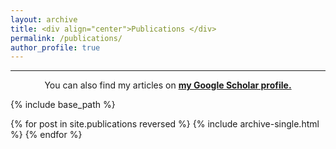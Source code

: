 ```yaml
---
layout: archive
title: <div align="center">Publications </div>
permalink: /publications/
author_profile: true
---
```


<hr size="6" width="100%" color="navy">

<div align="center">You can also find my articles on <a href="https://scholar.google.com/citations?user=hc4y0ZsAAAAJ&hl=en" target="_blank"><b>my Google Scholar profile.</b></a></div>

{% include base_path %}

{% for post in site.publications reversed %}
  {% include archive-single.html %}
{% endfor %}
